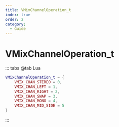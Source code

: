```yaml
---
title: VMixChannelOperation_t
index: true
order: 2
category:
  - Guide
---
```


# VMixChannelOperation_t
::: tabs
@tab Lua
```lua
VMixChannelOperation_t = {
    VMIX_CHAN_STEREO = 0,
    VMIX_CHAN_LEFT = 1,
    VMIX_CHAN_RIGHT = 2,
    VMIX_CHAN_SWAP = 3,
    VMIX_CHAN_MONO = 4,
    VMIX_CHAN_MID_SIDE = 5
}
```
:::